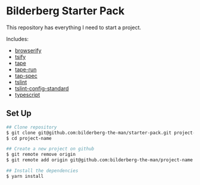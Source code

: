 # Bilderberg Starter Pack

This repository has everything I need to start a project.

Includes:

- [browserify](https://www.npmjs.com/package/browserify)
- [tsify](https://www.npmjs.com/package/tsify)
- [tape](https://www.npmjs.com/package/tape)
- [tape-run](https://www.npmjs.com/package/tape-run)
- [tap-spec](https://www.npmjs.com/package/tap-spec)
- [tslint](https://www.npmjs.com/package/tslint)
- [tslint-config-standard](https://www.npmjs.com/package/tslint-config-standard)
- [typescript](https://www.npmjs.com/package/typescript)

## Set Up
```bash
## Clone repository
$ git clone git@github.com:bilderberg-the-man/starter-pack.git project-name
$ cd project-name

## Create a new project on github
$ git remote remove origin
$ git remote add origin git@github.com:bilderberg-the-man/project-name

## Install the dependencies
$ yarn install
```
